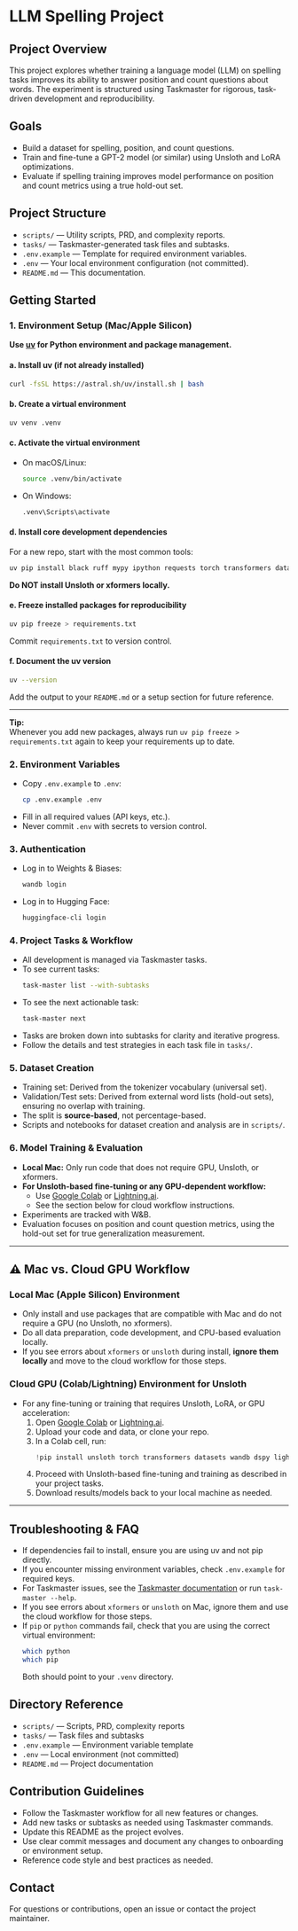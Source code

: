 # LLM Spelling Project

## Project Overview

This project explores whether training a language model (LLM) on spelling tasks improves its ability to answer position and count questions about words. The experiment is structured using Taskmaster for rigorous, task-driven development and reproducibility.

## Goals
- Build a dataset for spelling, position, and count questions.
- Train and fine-tune a GPT-2 model (or similar) using Unsloth and LoRA optimizations.
- Evaluate if spelling training improves model performance on position and count metrics using a true hold-out set.

## Project Structure
- `scripts/` — Utility scripts, PRD, and complexity reports.
- `tasks/` — Taskmaster-generated task files and subtasks.
- `.env.example` — Template for required environment variables.
- `.env` — Your local environment configuration (not committed).
- `README.md` — This documentation.

## Getting Started

### 1. Environment Setup (Mac/Apple Silicon)

**Use [uv](https://github.com/astral-sh/uv) for Python environment and package management.**

#### a. Install uv (if not already installed)
```sh
curl -fsSL https://astral.sh/uv/install.sh | bash
```

#### b. Create a virtual environment
```sh
uv venv .venv
```

#### c. Activate the virtual environment
- On macOS/Linux:
  ```sh
  source .venv/bin/activate
  ```
- On Windows:
  ```sh
  .venv\Scripts\activate
  ```

#### d. Install core development dependencies
For a new repo, start with the most common tools:
```sh
uv pip install black ruff mypy ipython requests torch transformers datasets wandb dspy lightning matplotlib seaborn pandas jupyter notebook ipywidgets
```
**Do NOT install Unsloth or xformers locally.**

#### e. Freeze installed packages for reproducibility
```sh
uv pip freeze > requirements.txt
```
Commit `requirements.txt` to version control.

#### f. Document the uv version
```sh
uv --version
```
Add the output to your `README.md` or a setup section for future reference.

---

**Tip:**  
Whenever you add new packages, always run `uv pip freeze > requirements.txt` again to keep your requirements up to date.

### 2. Environment Variables
- Copy `.env.example` to `.env`:
  ```sh
  cp .env.example .env
  ```
- Fill in all required values (API keys, etc.).
- Never commit `.env` with secrets to version control.

### 3. Authentication
- Log in to Weights & Biases:
  ```sh
  wandb login
  ```
- Log in to Hugging Face:
  ```sh
  huggingface-cli login
  ```

### 4. Project Tasks & Workflow
- All development is managed via Taskmaster tasks.
- To see current tasks:
  ```sh
  task-master list --with-subtasks
  ```
- To see the next actionable task:
  ```sh
  task-master next
  ```
- Tasks are broken down into subtasks for clarity and iterative progress.
- Follow the details and test strategies in each task file in `tasks/`.

### 5. Dataset Creation
- Training set: Derived from the tokenizer vocabulary (universal set).
- Validation/Test sets: Derived from external word lists (hold-out sets), ensuring no overlap with training.
- The split is **source-based**, not percentage-based.
- Scripts and notebooks for dataset creation and analysis are in `scripts/`.

### 6. Model Training & Evaluation
- **Local Mac:** Only run code that does not require GPU, Unsloth, or xformers.
- **For Unsloth-based fine-tuning or any GPU-dependent workflow:**
  - Use [Google Colab](https://colab.research.google.com/) or [Lightning.ai](https://lightning.ai/lars/home).
  - See the section below for cloud workflow instructions.
- Experiments are tracked with W&B.
- Evaluation focuses on position and count question metrics, using the hold-out set for true generalization measurement.

---

## ⚠️ Mac vs. Cloud GPU Workflow

### Local Mac (Apple Silicon) Environment
- Only install and use packages that are compatible with Mac and do not require a GPU (no Unsloth, no xformers).
- Do all data preparation, code development, and CPU-based evaluation locally.
- If you see errors about `xformers` or `unsloth` during install, **ignore them locally** and move to the cloud workflow for those steps.

### Cloud GPU (Colab/Lightning) Environment for Unsloth
- For any fine-tuning or training that requires Unsloth, LoRA, or GPU acceleration:
  1. Open [Google Colab](https://colab.research.google.com/) or [Lightning.ai](https://lightning.ai/lars/home).
  2. Upload your code and data, or clone your repo.
  3. In a Colab cell, run:
     ```python
     !pip install unsloth torch transformers datasets wandb dspy lightning matplotlib seaborn pandas jupyter notebook ipywidgets
     ```
  4. Proceed with Unsloth-based fine-tuning and training as described in your project tasks.
  5. Download results/models back to your local machine as needed.

---

## Troubleshooting & FAQ
- If dependencies fail to install, ensure you are using uv and not pip directly.
- If you encounter missing environment variables, check `.env.example` for required keys.
- For Taskmaster issues, see the [Taskmaster documentation](https://github.com/roochat/task-master-ai) or run `task-master --help`.
- If you see errors about `xformers` or `unsloth` on Mac, ignore them and use the cloud workflow for those steps.
- If `pip` or `python` commands fail, check that you are using the correct virtual environment:
  ```sh
  which python
  which pip
  ```
  Both should point to your `.venv` directory.

## Directory Reference
- `scripts/` — Scripts, PRD, complexity reports
- `tasks/` — Task files and subtasks
- `.env.example` — Environment variable template
- `.env` — Local environment (not committed)
- `README.md` — Project documentation

## Contribution Guidelines
- Follow the Taskmaster workflow for all new features or changes.
- Add new tasks or subtasks as needed using Taskmaster commands.
- Update this README as the project evolves.
- Use clear commit messages and document any changes to onboarding or environment setup.
- Reference code style and best practices as needed.

## Contact
For questions or contributions, open an issue or contact the project maintainer.
